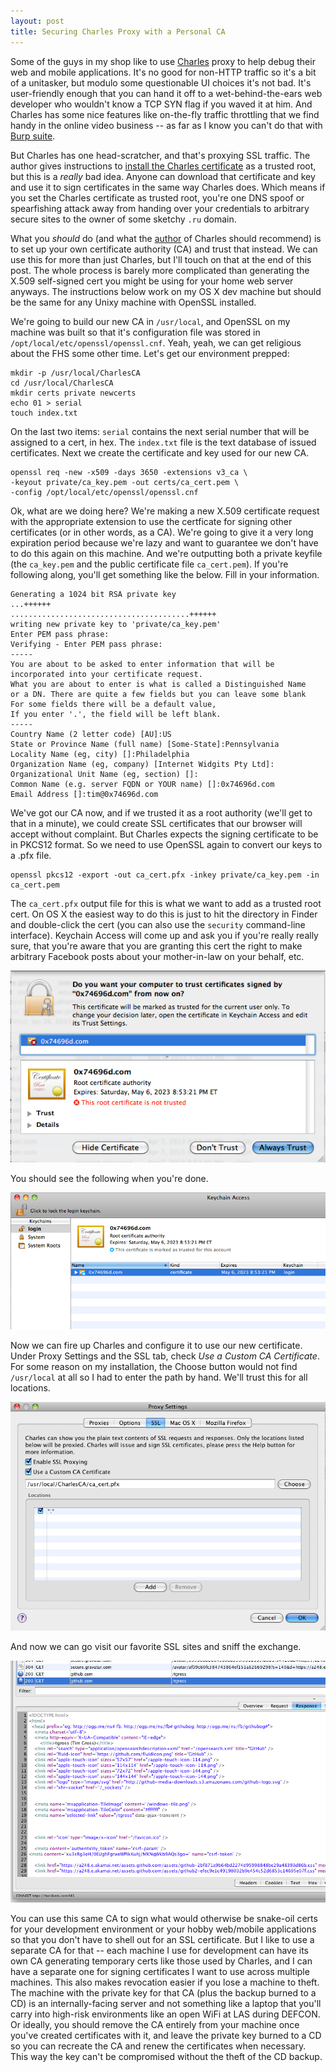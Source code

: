```yaml
---
layout: post
title: Securing Charles Proxy with a Personal CA
---
```


Some of the guys in my shop like to use [Charles](http://www.charlesproxy.com) proxy to help debug their web and mobile applications. It's no good for non-HTTP traffic so it's a bit of a unitasker, but modulo some questionable UI choices it's not bad.  It's user-friendly enough that you can hand it off to a wet-behind-the-ears web developer who wouldn't know a TCP SYN flag if you waved it at him.  And Charles has some nice features like on-the-fly traffic throttling that we find handy in the online video business -- as far as I know you can't do that with [Burp suite](http://portswigger.net/burp/).

But Charles has one head-scratcher, and that's proxying SSL traffic.  The author gives instructions to [install the Charles certificate](http://www.charlesproxy.com/documentation/using-charles/ssl-certificates/) as a trusted root, but this is a _really_ bad idea.  Anyone can download that certificate and key and use it to sign certificates in the same way Charles does.  Which means if you set the Charles certificate as trusted root, you're one DNS spoof or spearfishing attack away from handing over your credentials to arbitrary secure sites to the owner of some sketchy `.ru` domain.

What you _should_ do (and what the [author](http://blog.xk72.com/) of Charles should recommend) is to set up your own certificate authority (CA) and trust that instead.  We can use this for more than just Charles, but I'll touch on that at the end of this post.  The whole process is barely more complicated than generating the X.509 self-signed cert you might be using for your home web server anyways.  The instructions below work on my OS X dev machine but should be the same for any Unixy machine with OpenSSL installed.

We're going to build our new CA in `/usr/local`, and OpenSSL on my machine was built so that it's configuration file was stored in `/opt/local/etc/openssl/openssl.cnf`.  Yeah, yeah, we can get religious about the FHS some other time.  Let's get our environment prepped:

    mkdir -p /usr/local/CharlesCA
    cd /usr/local/CharlesCA
    mkdir certs private newcerts
    echo 01 > serial
    touch index.txt

On the last two items: `serial` contains the next serial number that will be assigned to a cert, in hex.  The `index.txt` file is the text database of issued certificates.  Next we create the certificate and key used for our new CA.

    openssl req -new -x509 -days 3650 -extensions v3_ca \
    -keyout private/ca_key.pem -out certs/ca_cert.pem \
    -config /opt/local/etc/openssl/openssl.cnf

Ok, what are we doing here?  We're making a new X.509 certificate request with the appropriate extension to use the certficate for signing other certificates (or in other words, as a CA).  We're going to give it a very long expiration period because we're lazy and want to guarantee we don't have to do this again on this machine.  And we're outputting both a private keyfile (the `ca_key.pem` and the public certificate file `ca_cert.pem`). If you're following along, you'll get something like the below.  Fill in your information.

    Generating a 1024 bit RSA private key
    ...++++++
    ........................................++++++
    writing new private key to 'private/ca_key.pem'
    Enter PEM pass phrase:
    Verifying - Enter PEM pass phrase:
    -----
    You are about to be asked to enter information that will be
    incorporated into your certificate request.
    What you are about to enter is what is called a Distinguished Name
    or a DN. There are quite a few fields but you can leave some blank
    For some fields there will be a default value,
    If you enter '.', the field will be left blank.
    -----
    Country Name (2 letter code) [AU]:US
    State or Province Name (full name) [Some-State]:Pennsylvania
    Locality Name (eg, city) []:Philadelphia
    Organization Name (eg, company) [Internet Widgits Pty Ltd]:
    Organizational Unit Name (eg, section) []:
    Common Name (e.g. server FQDN or YOUR name) []:0x74696d.com
    Email Address []:tim@0x74696d.com

We've got our CA now, and if we trusted it as a root authority (we'll get to that in a minute), we could create SSL certificates that our browser will accept without complaint.  But Charles expects the signing certificate to be in PKCS12 format.  So we need to use OpenSSL again to convert our keys to a .pfx file.

    openssl pkcs12 -export -out ca_cert.pfx -inkey private/ca_key.pem -in ca_cert.pem

The `ca_cert.pfx` output file for this is what we want to add as a trusted root cert.  On OS X the easiest way to do this is just to hit the directory in Finder and double-click the cert (you can also use the `security` command-line interface).  Keychain Access will come up and ask you if you're really really sure, that you're aware that you are granting this cert the right to make arbitrary Facebook posts about your mother-in-law on your behalf, etc.

![Do you want to trust certificates signed by 0x74696d.com?](/images/20130513/1.png)

You should see the following when you're done.

![This certificate is marked as trusted](/images/20130513/2.png)

Now we can fire up Charles and configure it to use our new certificate.  Under Proxy Settings and the SSL tab, check _Use a Custom CA Certificate_.  For some reason on my installation, the Choose button would not find `/usr/local` at all so I had to enter the path by hand.  We'll trust this for all locations.

![Proxy settings](/images/20130513/3.png)

And now we can go visit our favorite SSL sites and sniff the exchange.

![Sniffing Github traffic](/images/20130513/4.png)

You can use this same CA to sign what would otherwise be snake-oil certs for your development environment or your hobby web/mobile applications so that you don't have to shell out for an SSL certificate. But I like to use a separate CA for that -- each machine I use for development can have its own CA generating temporary certs like those used by Charles, and I can have a separate one for signing certificates I want to use across multiple machines. This also makes revocation easier if you lose a machine to theft.  The machine with the private key for that CA (plus the backup burned to a CD) is an internally-facing server and not something like a laptop that you'll carry into high-risk environments like an open WiFi at LAS during DEFCON.  Or ideally, you should remove the CA entirely from your machine once you've created certificates with it, and leave the private key burned to a CD so you can recreate the CA and renew the certificates when necessary. This way the key can't be compromised without the theft of the CD backup.
